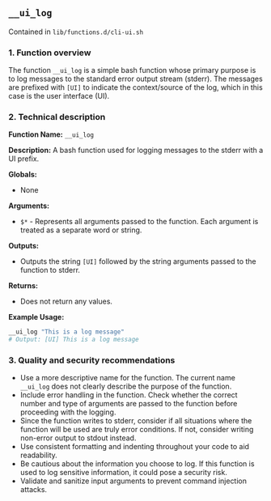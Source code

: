## `__ui_log`

Contained in `lib/functions.d/cli-ui.sh`

### 1. Function overview
The function `__ui_log` is a simple bash function whose primary purpose is to log messages to the standard error output stream (stderr). The messages are prefixed with `[UI]` to indicate the context/source of the log, which in this case is the user interface (UI).

### 2. Technical description
**Function Name:** `__ui_log`

**Description:** A bash function used for logging messages to the stderr with a UI prefix. 

**Globals:**
* None

**Arguments:**
* `$*` - Represents all arguments passed to the function. Each argument is treated as a separate word or string. 

**Outputs:** 
* Outputs the string `[UI]` followed by the string arguments passed to the function to stderr.

**Returns:**
* Does not return any values.

**Example Usage:**
```bash
__ui_log "This is a log message"
# Output: [UI] This is a log message
```

### 3. Quality and security recommendations
* Use a more descriptive name for the function. The current name `__ui_log` does not clearly describe the purpose of the function.
* Include error handling in the function. Check whether the correct number and type of arguments are passed to the function before proceeding with the logging.
* Since the function writes to stderr, consider if all situations where the function will be used are truly error conditions. If not, consider writing non-error output to stdout instead.
* Use consistent formatting and indenting throughout your code to aid readability.
* Be cautious about the information you choose to log. If this function is used to log sensitive information, it could pose a security risk.
* Validate and sanitize input arguments to prevent command injection attacks.

